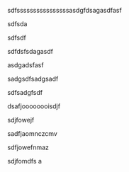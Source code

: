 sdfssssssssssssssssasdgfdsagasdfasf

sdfsda

sdfsdf

sdfdsfsdagasdf

asdgadsfasf

sadgsdfsadgsadf

sdfsadgfsdf

dsafjoooooooisdjf

sdjfowejf

sadfjaomnczcmv 

sdfjowefnmaz 

sdjfomdfs a


